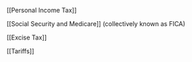 

[[Personal Income Tax]]

[[Social Security and Medicare]] (collectively known as FICA)

[[Excise Tax]]

[[Tariffs]]


